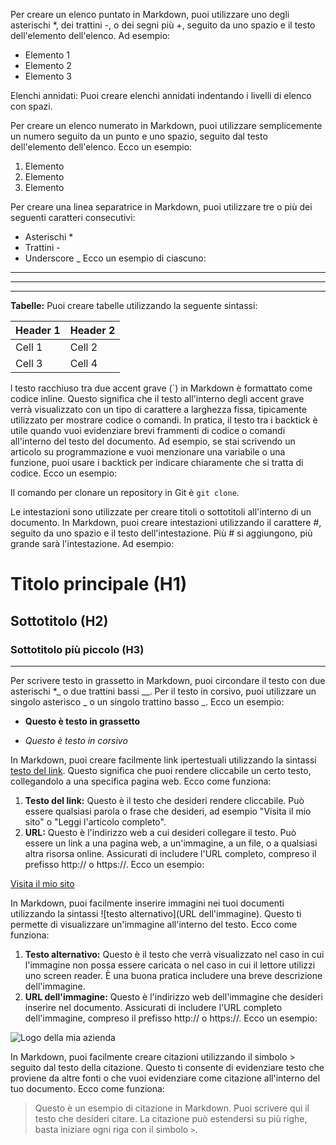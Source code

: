 <!-- @format -->

<!-- Questo è un commento che verrà ignorato durante la visualizzazione -->

<!-- Simbologia -->
<!-- Elenco puntato trattino semplice-->

Per creare un elenco puntato in Markdown, puoi utilizzare uno degli asterischi \*, dei trattini -, o dei segni più +, seguito da uno spazio e il testo dell'elemento dell'elenco. Ad esempio:

- Elemento 1
- Elemento 2
- Elemento 3

Elenchi annidati: Puoi creare elenchi annidati indentando i livelli di elenco con spazi.

<!-- Elenco numerato -->

Per creare un elenco numerato in Markdown, puoi utilizzare semplicemente un numero seguito da un punto e uno spazio, seguito dal testo dell'elemento dell'elenco. Ecco un esempio:

1. Elemento
2. Elemento
3. Elemento

<!-- Linea separatrice -->

Per creare una linea separatrice in Markdown, puoi utilizzare tre o più dei seguenti caratteri consecutivi:

- Asterischi \*
- Trattini -
- Underscore \_
  Ecco un esempio di ciascuno:

---

---

---

**Tabelle:** Puoi creare tabelle utilizzando la seguente sintassi:

| Header 1 | Header 2 |
| -------- | -------- |
| Cell 1   | Cell 2   |
| Cell 3   | Cell 4   |

<!-- Evidenziare testo  -->

l testo racchiuso tra due accent grave (`) in Markdown è formattato come codice inline. Questo significa che il testo all'interno degli accent grave verrà visualizzato con un tipo di carattere a larghezza fissa, tipicamente utilizzato per mostrare codice o comandi.
In pratica, il testo tra i backtick è utile quando vuoi evidenziare brevi frammenti di codice o comandi all'interno del testo del documento. Ad esempio, se stai scrivendo un articolo su programmazione e vuoi menzionare una variabile o una funzione, puoi usare i backtick per indicare chiaramente che si tratta di codice. Ecco un esempio:

Il comando per clonare un repository in Git è `git clone`.

<!-- Per intestazioni  -->

Le intestazioni sono utilizzate per creare titoli o sottotitoli all'interno di un documento. In Markdown, puoi creare intestazioni utilizzando il carattere #, seguito da uno spazio e il testo dell'intestazione. Più # si aggiungono, più grande sarà l'intestazione. Ad esempio:

# Titolo principale (H1)

## Sottotitolo (H2)

### Sottotitolo più piccolo (H3)

---

<!-- Grassetto e Corsivo -->

Per scrivere testo in grassetto in Markdown, puoi circondare il testo con due asterischi \*_ o due trattini bassi \_\_. Per il testo in corsivo, puoi utilizzare un singolo asterisco _ o un singolo trattino basso \_. Ecco un esempio:

- **Questo è testo in grassetto**

- _Questo è testo in corsivo_

<!-- Link -->

In Markdown, puoi creare facilmente link ipertestuali utilizzando la sintassi [testo del link](URL). Questo significa che puoi rendere cliccabile un certo testo, collegandolo a una specifica pagina web. Ecco come funziona:

1. **Testo del link:** Questo è il testo che desideri rendere cliccabile. Può essere qualsiasi parola o frase che desideri, ad esempio "Visita il mio sito" o "Leggi l'articolo completo".
1. **URL:** Questo è l'indirizzo web a cui desideri collegare il testo. Può essere un link a una pagina web, a un'immagine, a un file, o a qualsiasi altra risorsa online. Assicurati di includere l'URL completo, compreso il prefisso http:// o https://.
   Ecco un esempio:

[Visita il mio sito](https://www.ilmiowebsite.com)

<!-- Immagini -->

In Markdown, puoi facilmente inserire immagini nei tuoi documenti utilizzando la sintassi ![testo alternativo](URL dell'immagine). Questo ti permette di visualizzare un'immagine all'interno del testo. Ecco come funziona:

1. **Testo alternativo:** Questo è il testo che verrà visualizzato nel caso in cui l'immagine non possa essere caricata o nel caso in cui il lettore utilizzi uno screen reader. È una buona pratica includere una breve descrizione dell'immagine.
2. **URL dell'immagine:** Questo è l'indirizzo web dell'immagine che desideri inserire nel documento. Assicurati di includere l'URL completo dell'immagine, compreso il prefisso http:// o https://.
   Ecco un esempio:

![Logo della mia azienda](https://www.example.com/images/logo.png)

<!-- Citazioni -->

In Markdown, puoi facilmente creare citazioni utilizzando il simbolo > seguito dal testo della citazione. Questo ti consente di evidenziare testo che proviene da altre fonti o che vuoi evidenziare come citazione all'interno del tuo documento. Ecco come funziona:

> Questo è un esempio di citazione in Markdown. Puoi scrivere qui il testo che desideri citare. La citazione può estendersi su più righe, basta iniziare ogni riga con il simbolo `>`.
